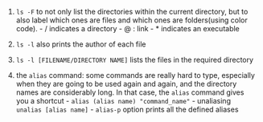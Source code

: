 
1. `ls -F`  to not only list the directories within the current directory, but to also label which ones are files and which ones are folders(using color code).
		- / indicates a directory
		- @ : link
		- * indicates an executable
2. `ls -l` also prints the author of each file
3. `ls -l [FILENAME/DIRECTORY NAME]`  lists the files in the required directory

4. the `alias` command: some commands are really hard to type, especially when they are going to be used again and again, and the directory names are considerably long. In that case, the `alias` command gives you a shortcut
		- `alias (alias name) "command_name"`
		- unaliasing `unalias [alias name]`
		- `alias-p` option prints all the defined aliases 
		